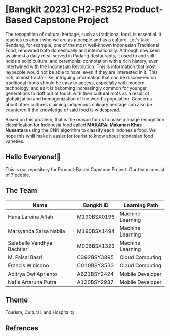 # **[Bangkit 2023] CH2-PS252 Product-Based Capstone Project**
The recognition of cultural heritage, such as traditional food, is essential. It teaches us about who we are as a people and as a culture. Let's take Rendang, for example, one of the most well-known Indonesian Traditional Food, renowned both domestically and internationally. Although now seen as almost a daily meal served in Padang Restaurants, it used to and still holds a solid cultural and ceremonial connotation with a rich history, even intertwined with the Indonesian Revolution. This is information that most laypeople would not be able to have, even if they are interested in it. This rich, almost fractal-like, intriguing information that can be discovered on traditional foods should be easy to access, especially with modern technology, and as it is becoming increasingly common for younger generations to drift out of touch with their cultural roots as a result of globalization and homogenization of the world's population. Concerns about other cultures claiming indigenous culinary heritage can also be countered if the knowledge of said food is widespread.

Based on this problem, that is the reason for us to make a Image recognition classification for Indonesia food called **MAKARA: Makanan Khas Nusantara** using the CNN algorithm to classify each Indonesia food. We hope this whill make it easier for tourist to know about Indonesian food varieties.

## Hello Everyone!👋
This is our repository for Product-Based Capstone Project.
Our team consist of 7 people.
## The Team
|**Name**|**Bangkit ID**|**Learning Path**|
|--------|--------------|-----------------|
| Hana Lareina Aflah | M190BSX0196 | Machine Learning |
| Marsyanda Salsa Nabila | M190BSX1494 | Machine Learning |
| Safabelle Vandhya Bachtiar | M006BSX1323 | Machine Learning |
| M. Faisal Basri | C392BSY3895 | Cloud Computing |
| Francis Wibisono | C010BSY3533 | Cloud Computing |
| Aditrya Dwi Aprianto | A621BSY2424 | Mobile Developer |
| Nafis Artaruna Putra | A120BSY2937 | Mobile Developer |


## Theme
Tourism, Cultural, and Hospitality

## Refrences
